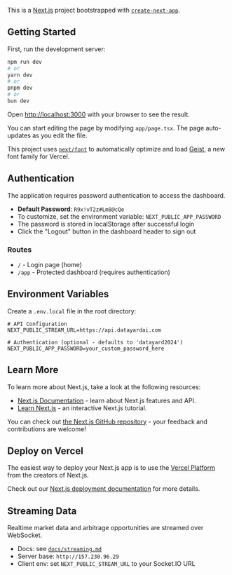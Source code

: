 This is a [Next.js](https://nextjs.org) project bootstrapped with [`create-next-app`](https://nextjs.org/docs/app/api-reference/cli/create-next-app).

## Getting Started

First, run the development server:

```bash
npm run dev
# or
yarn dev
# or
pnpm dev
# or
bun dev
```

Open [http://localhost:3000](http://localhost:3000) with your browser to see the result.

You can start editing the page by modifying `app/page.tsx`. The page auto-updates as you edit the file.

This project uses [`next/font`](https://nextjs.org/docs/app/building-your-application/optimizing/fonts) to automatically optimize and load [Geist](https://vercel.com/font), a new font family for Vercel.

## Authentication

The application requires password authentication to access the dashboard.

- **Default Password**: `R9x!vT2z#Lm8@cQe`
- To customize, set the environment variable: `NEXT_PUBLIC_APP_PASSWORD`
- The password is stored in localStorage after successful login
- Click the "Logout" button in the dashboard header to sign out

### Routes

- `/` - Login page (home)
- `/app` - Protected dashboard (requires authentication)

## Environment Variables

Create a `.env.local` file in the root directory:

```env
# API Configuration
NEXT_PUBLIC_STREAM_URL=https://api.datayardai.com

# Authentication (optional - defaults to 'datayard2024')
NEXT_PUBLIC_APP_PASSWORD=your_custom_password_here
```

## Learn More

To learn more about Next.js, take a look at the following resources:

- [Next.js Documentation](https://nextjs.org/docs) - learn about Next.js features and API.
- [Learn Next.js](https://nextjs.org/learn) - an interactive Next.js tutorial.

You can check out [the Next.js GitHub repository](https://github.com/vercel/next.js) - your feedback and contributions are welcome!

## Deploy on Vercel

The easiest way to deploy your Next.js app is to use the [Vercel Platform](https://vercel.com/new?utm_medium=default-template&filter=next.js&utm_source=create-next-app&utm_campaign=create-next-app-readme) from the creators of Next.js.

Check out our [Next.js deployment documentation](https://nextjs.org/docs/app/building-your-application/deploying) for more details.

## Streaming Data

Realtime market data and arbitrage opportunities are streamed over WebSocket.

- Docs: see [`docs/streaming.md`](docs/streaming.md)
- Server base: `http://157.230.96.29`
- Client env: set `NEXT_PUBLIC_STREAM_URL` to your Socket.IO URL

